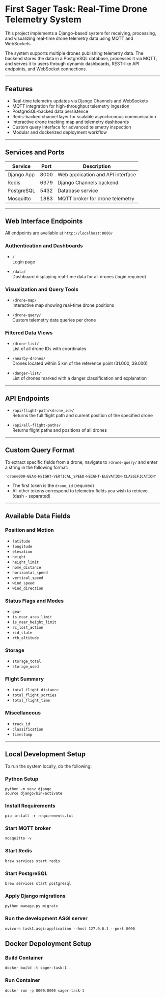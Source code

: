 # First Sager Task: Real-Time Drone Telemetry System

This project implements a Django-based system for receiving, processing, and visualizing real-time drone telemetry data using MQTT and WebSockets.

The system supports multiple drones publishing telemetry data. The backend stores the data in a PostgreSQL database, processes it via MQTT, and serves it to users through dynamic dashboards, REST-like API endpoints, and WebSocket connections.

---

## Features

- Real-time telemetry updates via Django Channels and WebSockets
- MQTT integration for high-throughput telemetry ingestion
- PostgreSQL-backed data persistence
- Redis-backed channel layer for scalable asynchronous communication
- Interactive drone tracking map and telemetry dashboards
- Custom query interface for advanced telemetry inspection
- Modular and dockerized deployment workflow

---

## Services and Ports

| Service       | Port  | Description                         |
|---------------|-------|-------------------------------------|
| Django App    | 8000  | Web application and API interface   |
| Redis         | 6379  | Django Channels backend             |
| PostgreSQL    | 5432  | Database service                    |
| Mosquitto     | 1883  | MQTT broker for drone telemetry     |

---

## Web Interface Endpoints

All endpoints are available at `http://localhost:8000/`

### Authentication and Dashboards

- `/`  
  Login page

- `/data/`  
  Dashboard displaying real-time data for all drones (login required)

### Visualization and Query Tools

- `/drone-map/`  
  Interactive map showing real-time drone positions

- `/drone-query/`  
  Custom telemetry data queries per drone

### Filtered Data Views

- `/drone-list/`  
  List of all drone IDs with coordinates

- `/nearby-drones/`  
  Drones located within 5 km of the reference point (31.000, 39.000)

- `/danger-list/`  
  List of drones marked with a danger classification and explanation

---

## API Endpoints

- `/api/flight-path/<drone_id>/`  
  Returns the full flight path and current position of the specified drone

- `/api/all-flight-paths/`  
  Returns flight paths and positions of all drones

---

## Custom Query Format

To extract specific fields from a drone, navigate to `/drone-query/` and enter a string in the following format:
    
    'drone009-GEAR-HEIGHT-VERTICAL_SPEED-HEIGHT-ELEVATION-CLASSIFICATION'
- The first token is the `drone_id` (required)
- All other tokens correspond to telemetry fields you wish to retrieve (dash `-` separated)

---

## Available Data Fields

### Position and Motion

- `latitude`
- `longitude`
- `elevation`
- `height`
- `height_limit`
- `home_distance`
- `horizontal_speed`
- `vertical_speed`
- `wind_speed`
- `wind_direction`

### Status Flags and Modes

- `gear`
- `is_near_area_limit`
- `is_near_height_limit`
- `rc_lost_action`
- `rid_state`
- `rth_altitude`

### Storage

- `storage_total`
- `storage_used`

### Flight Summary

- `total_flight_distance`
- `total_flight_sorties`
- `total_flight_time`

### Miscellaneous

- `track_id`
- `classification`
- `timestamp`

---

## Local Development Setup

To run the system locally, do the following:

### Python Setup
```
python -m venv django
source django/bin/activate
```
### Install Requirements
```
pip install -r requirements.txt
```
### Start MQTT broker
```
mosquitto -v
```
### Start Redis
```
brew services start redis
```
### Start PostgreSQL
```
brew services start postgresql
```
### Apply Django migrations
```
python manage.py migrate
```
### Run the development ASGI server
```
uvicorn task1.asgi:application --host 127.0.0.1 --port 8000
```

## Docker Depoloyment Setup
### Build Container
```
docker build -t sager-task-1 .
```

### Run Container
```
docker run -p 8000:8000 sager-task-1
```

